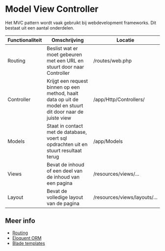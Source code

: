 # Model View Controller

Het MVC pattern wordt vaak gebruikt bij webdevelopment frameworks. Dit bestaat uit een aantal onderdelen.

| Functionaliteit | Omschrijving | Locatie |
| ----------- | ----------- | ----------- |
| Routing | Beslist wat er moet gebeuren met een URL en stuurt door naar Controller | /routes/web.php |
| Controller | Krijgt een request binnen op een method, haalt data op uit de model en stuurt dit door naar de juiste view | /app/Http/Controllers/ |
| Models | Staat in contact met de database, voert sql opdrachten uit en stuurt resultaat terug | /app/Models |
| Views | Bevat de inhoud of een deel van de inhoud van een pagina | /resources/views/... |
| Layout | Bevat de volledige layout van de pagina | /resources/views/layouts/... |

## Meer info

- [Routing](https://laravel.com/docs/9.x/routing)
- [Eloquent ORM](https://laravel.com/docs/9.x/eloquent)
- [Blade templates](https://laravel.com/docs/9.x/blade)
